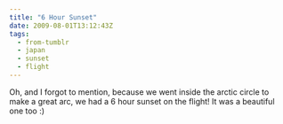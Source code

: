 ```yaml
---
title: "6 Hour Sunset"
date: 2009-08-01T13:12:43Z
tags:
  - from-tumblr
  - japan
  - sunset
  - flight
---
```

Oh, and I forgot to mention, because we went inside the arctic circle to make a great arc, we had a 6 hour sunset on the flight! It was a beautiful one too :)
